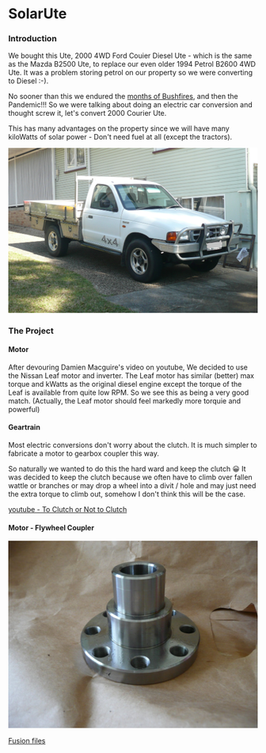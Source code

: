# SolarUte

###  Introduction

We bought this Ute, 2000 4WD Ford Couier Diesel Ute - which is the same as the Mazda B2500 Ute, to replace our even older 1994 Petrol B2600 4WD Ute.  It was a problem storing petrol on our property so we were converting to Diesel :-).

No sooner than this we endured the [months of Bushfires](https://github.com/mackelec/SolarUte/blob/master/The_Story/Bush_Fires/readme.md), and then the Pandemic!!!  So we were talking about doing an electric car conversion and thought screw it, let's convert 2000 Courier Ute.

This has many advantages on the property since we will have many kiloWatts of solar power - Don't need fuel at all (except the tractors).

![Ute - pre conversion](https://github.com/mackelec/SolarUte/blob/master/photos/uet1.jpg)


###  The Project

#### Motor

After devouring Damien Macguire's video on youtube, We decided to use the Nissan Leaf motor and inverter. The Leaf motor has similar (better) max torque and kWatts as the original diesel engine except the torque of the Leaf is available from quite low RPM.  So we see this as being a very good match.  (Actually, the Leaf motor should feel markedly more torquie and powerful)

#### Geartrain

Most electric conversions don't worry about the clutch.  It is much simpler to fabricate a motor to gearbox coupler this way.  

So naturally we wanted to do this the hard ward and keep the clutch :grinning:
It was decided to keep the clutch because we often have to climb over fallen wattle or branches or may drop a wheel into a divit / hole and may just need the extra torque to climb out, somehow I don't think this will be the case.

[youtube - To Clutch or Not to Clutch](https://www.youtube.com/watch?v=20hncy7y4_I)

#### Motor - Flywheel Coupler


![Coupler](https://github.com/mackelec/SolarUte/blob/master/photos/P1070662.jpg)

[Fusion files](https://github.com/mackelec/SolarUte/tree/master/Fusion360)



